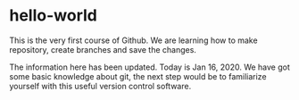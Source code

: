 # hello-world

This is the very first course of Github. We are learning how to make repository, create branches and save the changes.


The information here has been updated. Today is Jan 16, 2020. We have got some basic knowledge about git, the next step would be to familiarize yourself with this useful version control software.




